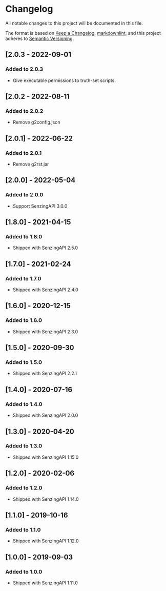 # Changelog

All notable changes to this project will be documented in this file.

The format is based on [Keep a Changelog](https://keepachangelog.com/en/1.0.0/),
[markdownlint](https://dlaa.me/markdownlint/),
and this project adheres to [Semantic Versioning](https://semver.org/spec/v2.0.0.html).

## [2.0.3 - 2022-09-01

### Added to 2.0.3

- Give executable permissions to truth-set scripts.

## [2.0.2 - 2022-08-11

### Added to 2.0.2

- Remove g2config.json

## [2.0.1] - 2022-06-22

### Added to 2.0.1

- Remove g2rst.jar

## [2.0.0] - 2022-05-04

### Added to 2.0.0

- Support SenzingAPI 3.0.0

## [1.8.0] - 2021-04-15

### Added to 1.8.0

- Shipped with SenzingAPI 2.5.0

## [1.7.0] - 2021-02-24

### Added to 1.7.0

- Shipped with SenzingAPI 2.4.0

## [1.6.0] - 2020-12-15

### Added to 1.6.0

- Shipped with SenzingAPI 2.3.0

## [1.5.0] - 2020-09-30

### Added to 1.5.0

- Shipped with SenzingAPI 2.2.1

## [1.4.0] - 2020-07-16

### Added to 1.4.0

- Shipped with SenzingAPI 2.0.0

## [1.3.0] - 2020-04-20

### Added to 1.3.0

- Shipped with SenzingAPI 1.15.0

## [1.2.0] - 2020-02-06

### Added to 1.2.0

- Shipped with SenzingAPI 1.14.0

## [1.1.0] - 2019-10-16

### Added to 1.1.0

- Shipped with SenzingAPI 1.12.0

## [1.0.0] - 2019-09-03

### Added to 1.0.0

- Shipped with SenzingAPI 1.11.0
